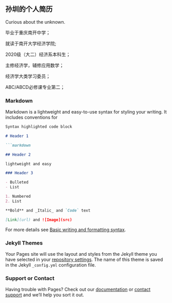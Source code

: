 ## 孙圳的个人简历

Curious about the unknown.

毕业于重庆南开中学；

就读于南开大学经济学院;

2020级（大二）经济系本科生；

主修经济学，辅修应用数学；

经济学大类学习委员；

ABC/ABCD必修课专业第二；

### Markdown

Markdown is a lightweight and easy-to-use syntax for styling your writing. It includes conventions for

```markdown
Syntax highlighted code block

# Header 1

```markdown

## Header 2

lightweight and easy

### Header 3

- Bulleted
- List

1. Numbered
2. List

**Bold** and _Italic_ and `Code` text

[Link](url) and ![Image](src)
```

For more details see [Basic writing and formatting syntax](https://docs.github.com/en/github/writing-on-github/getting-started-with-writing-and-formatting-on-github/basic-writing-and-formatting-syntax).

### Jekyll Themes

Your Pages site will use the layout and styles from the Jekyll theme you have selected in your [repository settings](https://github.com/SoilwaterSun/Soilwaterresume.github.io/settings/pages). The name of this theme is saved in the Jekyll `_config.yml` configuration file.

### Support or Contact

Having trouble with Pages? Check out our [documentation](https://docs.github.com/categories/github-pages-basics/) or [contact support](https://support.github.com/contact) and we’ll help you sort it out.
